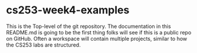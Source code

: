 # cs253-week4-examples
This is the Top-level of the git repository.  The documentation in this README.md is going to be the first thing folks will see if this is a public repo on GitHub.  Often a workspace will contain multiple projects, similar to how the CS253 labs are structured.
